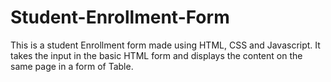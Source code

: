 # Student-Enrollment-Form

This is a student Enrollment form made using HTML, CSS and Javascript. It takes the input in the basic HTML form and displays the content on the same page in a form of Table.
